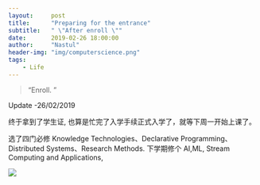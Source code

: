 ```yaml
---
layout:     post
title:      "Preparing for the entrance"
subtitle:   " \"After enroll \""
date:       2019-02-26 18:00:00
author:     "Nastul"
header-img: "img/computerscience.png"
tags:
    - Life
---
```

> “Enroll. ”
> 
Update -26/02/2019 

终于拿到了学生证, 也算是忙完了入学手续正式入学了，就等下周一开始上课了。

选了四门必修 Knowledge Technologies、Declarative Programming、Distributed Systems、Research Methods. 下学期修个 AI,ML, Stream Computing and Applications, 

![](http://ww1.sinaimg.cn/large/a75df9b2ly1g0jvzbj0mwj20u0140gng.jpg)